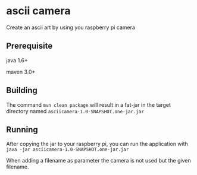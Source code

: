 ascii camera
===========

Create an ascii art by using you raspberry pi camera

## Prerequisite

java 1.6+

maven 3.0+

## Building

The command `mvn clean package` will result in a fat-jar in the target directory named `asciicamera-1.0-SNAPSHOT.one-jar.jar`

## Running

After copying the jar to your raspberry pi, you can run the application with `java -jar asciicamera-1.0-SNAPSHOT.one-jar.jar`

When adding a filename as parameter the camera is not used but the given filename.


